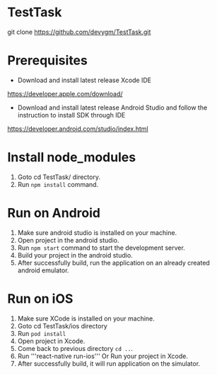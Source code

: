 # TestTask

git clone https://github.com/devygm/TestTask.git


# Prerequisites

- Download and install latest release Xcode IDE

https://developer.apple.com/download/

- Download and install latest release Android Studio and follow the instruction to install SDK through IDE

https://developer.android.com/studio/index.html


# Install node_modules
1. Goto cd TestTask/ directory.
2. Run ```npm install``` command.

# Run on Android
1. Make sure android studio is installed on your machine.
2. Open project in the android studio.
3. Run ```npm start``` command to start the development server.
4. Build your project in the android studio.
5. After successfully build, run the application on an already created android emulator.

# Run on iOS
1. Make sure XCode is installed on your machine.
2. Goto cd TestTask/ios directory
3. Run ```pod install```
4. Open project in Xcode.
5. Come back to previous directory `cd ..`.
6. Run '''react-native run-ios''' Or Run your project in Xcode.
7. After successfully build, it will run application on the simulator.
